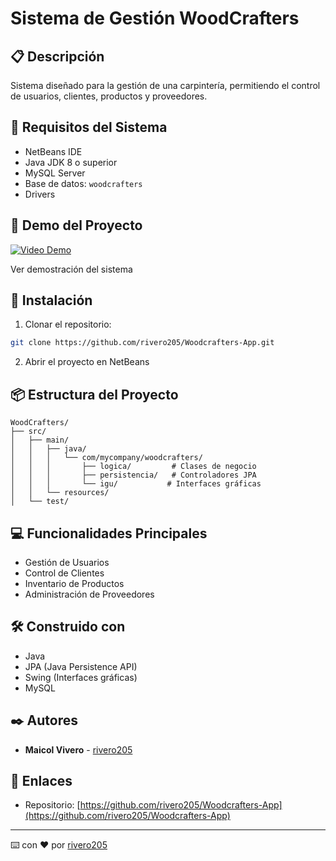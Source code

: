 # Sistema de Gestión WoodCrafters 

## 📋 Descripción
Sistema diseñado para la gestión de una carpintería, permitiendo el control de usuarios, clientes, productos y proveedores.

## 🔧 Requisitos del Sistema

- NetBeans IDE
- Java JDK 8 o superior
- MySQL Server
- Base de datos: `woodcrafters`
- Drivers

## 🎥 Demo del Proyecto

[![Video Demo](https://img.shields.io/badge/Video-Demo-red)](link_al_video)

Ver demostración del sistema

## 🚀 Instalación

1. Clonar el repositorio:
```bash
git clone https://github.com/rivero205/Woodcrafters-App.git
```

2. Abrir el proyecto en NetBeans

## 📦 Estructura del Proyecto

```
WoodCrafters/
├── src/
│   ├── main/
│   │   ├── java/
│   │   │   └── com/mycompany/woodcrafters/
│   │   │       ├── logica/         # Clases de negocio
│   │   │       ├── persistencia/   # Controladores JPA
│   │   │       └── igu/           # Interfaces gráficas
│   │   └── resources/
│   └── test/
```

## 💻 Funcionalidades Principales

- Gestión de Usuarios
- Control de Clientes
- Inventario de Productos
- Administración de Proveedores

## 🛠️ Construido con

- Java
- JPA (Java Persistence API)
- Swing (Interfaces gráficas)
- MySQL

## ✒️ Autores

* **Maicol Vivero** - [rivero205](https://github.com/rivero205)

## 🔗 Enlaces

* Repositorio: [https://github.com/rivero205/Woodcrafters-App](https://github.com/rivero205/Woodcrafters-App)

---
⌨️ con ❤️ por [rivero205](https://github.com/rivero205)
